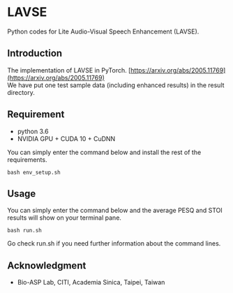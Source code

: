 # LAVSE
Python codes for Lite Audio-Visual Speech Enhancement (LAVSE).

## Introduction

The implementation of LAVSE in PyTorch. [https://arxiv.org/abs/2005.11769](https://arxiv.org/abs/2005.11769) \
We have put one test sample data (including enhanced results) in the result directory.

## Requirement

* python 3.6
* NVIDIA GPU + CUDA 10 + CuDNN

You can simply enter the command below and install the rest of the requirements.
```
bash env_setup.sh
```

## Usage

You can simply enter the command below and the average PESQ and STOI results will show on your terminal pane.
```
bash run.sh
```
Go check run.sh if you need further information about the command lines.

## Acknowledgment
* Bio-ASP Lab, CITI, Academia Sinica, Taipei, Taiwan
